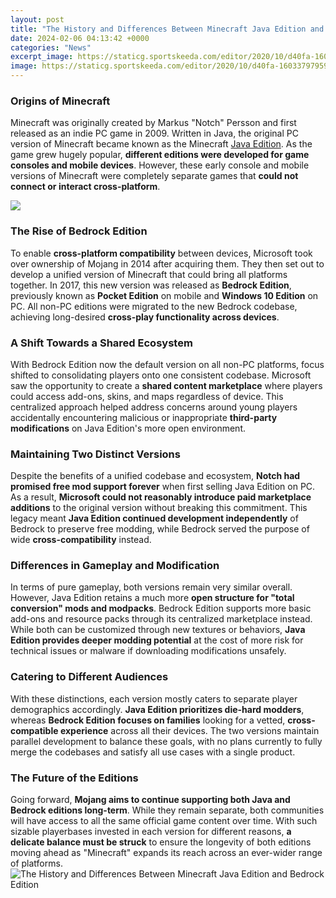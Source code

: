 ```yaml
---
layout: post
title: "The History and Differences Between Minecraft Java Edition and Bedrock Edition"
date: 2024-02-06 04:13:42 +0000
categories: "News"
excerpt_image: https://staticg.sportskeeda.com/editor/2020/10/d40fa-16033797959628-800.jpg
image: https://staticg.sportskeeda.com/editor/2020/10/d40fa-16033797959628-800.jpg
---
```


### Origins of Minecraft
Minecraft was originally created by Markus "Notch" Persson and first released as an indie PC game in 2009. Written in Java, the original PC version of Minecraft became known as the Minecraft [Java Edition](https://yt.io.vn/collection/aldrete). As the game grew hugely popular, **different editions were developed for game consoles and mobile devices**. However, these early console and mobile versions of Minecraft were completely separate games that **could not connect or interact cross-platform**.

![](https://gameplayerr.com/wp-content/uploads/2020/07/minecraft-java-vs-bedrock.jpg)
### The Rise of Bedrock Edition
To enable **cross-platform compatibility** between devices, Microsoft took over ownership of Mojang in 2014 after acquiring them. They then set out to develop a unified version of Minecraft that could bring all platforms together. In 2017, this new version was released as **Bedrock Edition**, previously known as **Pocket Edition** on mobile and **Windows 10 Edition** on PC. All non-PC editions were migrated to the new Bedrock codebase, achieving long-desired **cross-play functionality across devices**.
### A Shift Towards a Shared Ecosystem  
With Bedrock Edition now the default version on all non-PC platforms, focus shifted to consolidating players onto one consistent codebase. Microsoft saw the opportunity to create a **shared content marketplace** where players could access add-ons, skins, and maps regardless of device. This centralized approach helped address concerns around young players accidentally encountering malicious or inappropriate **third-party modifications** on Java Edition's more open environment.
### Maintaining Two Distinct Versions
Despite the benefits of a unified codebase and ecosystem, **Notch had promised free mod support forever** when first selling Java Edition on PC. As a result, **Microsoft could not reasonably introduce paid marketplace additions** to the original version without breaking this commitment. This legacy meant **Java Edition continued development independently** of Bedrock to preserve free modding, while Bedrock served the purpose of wide **cross-compatibility** instead.
### Differences in Gameplay and Modification 
In terms of pure gameplay, both versions remain very similar overall. However, Java Edition retains a much more **open structure for "total conversion" mods and modpacks**. Bedrock Edition supports more basic add-ons and resource packs through its centralized marketplace instead. While both can be customized through new textures or behaviors, **Java Edition provides deeper modding potential** at the cost of more risk for technical issues or malware if downloading modifications unsafely.
### Catering to Different Audiences
With these distinctions, each version mostly caters to separate player demographics accordingly. **Java Edition prioritizes die-hard modders**, whereas **Bedrock Edition focuses on families** looking for a vetted, **cross-compatible experience** across all their devices. The two versions maintain parallel development to balance these goals, with no plans currently to fully merge the codebases and satisfy all use cases with a single product. 
### The Future of the Editions
Going forward, **Mojang aims to continue supporting both Java and Bedrock editions long-term**. While they remain separate, both communities will have access to all the same official game content over time. With such sizable playerbases invested in each version for different reasons, **a delicate balance must be struck** to ensure the longevity of both editions moving ahead as "Minecraft" expands its reach across an ever-wider range of platforms.
![The History and Differences Between Minecraft Java Edition and Bedrock Edition](https://staticg.sportskeeda.com/editor/2020/10/d40fa-16033797959628-800.jpg)